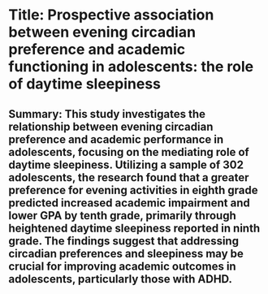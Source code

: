 # Title: Prospective association between evening circadian preference and academic functioning in adolescents: the role of daytime sleepiness

## Summary: This study investigates the relationship between evening circadian preference and academic performance in adolescents, focusing on the mediating role of daytime sleepiness. Utilizing a sample of 302 adolescents, the research found that a greater preference for evening activities in eighth grade predicted increased academic impairment and lower GPA by tenth grade, primarily through heightened daytime sleepiness reported in ninth grade. The findings suggest that addressing circadian preferences and sleepiness may be crucial for improving academic outcomes in adolescents, particularly those with ADHD.